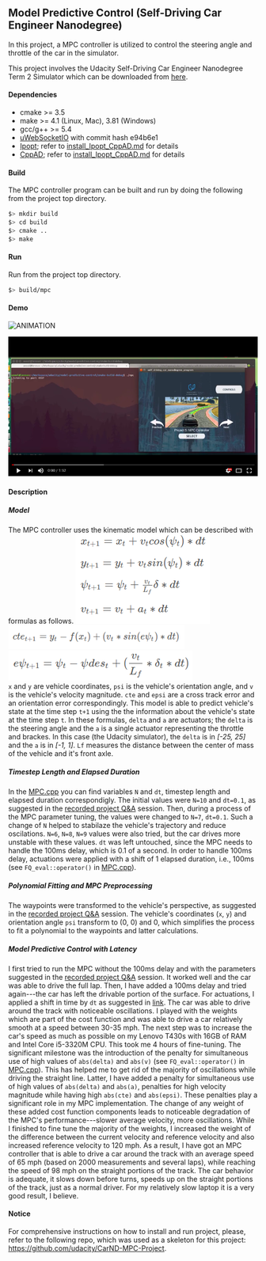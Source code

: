 ## Model Predictive Control (Self-Driving Car Engineer Nanodegree)

In this project, a MPC controller is utilized to control the steering angle and throttle of the car in the simulator.

This project involves the Udacity Self-Driving Car Engineer Nanodegree Term 2 Simulator which can be downloaded from [here](https://github.com/udacity/self-driving-car-sim/releases).


#### Dependencies

* cmake >= 3.5
* make >= 4.1 (Linux, Mac), 3.81 (Windows)
* gcc/g++ >= 5.4
* [uWebSocketIO](https://github.com/uWebSockets/uWebSockets) with commit hash e94b6e1
* [Ipopt](https://www.coin-or.org/download/source/Ipopt/); refer to [install_Ipopt_CppAD.md](https://github.com/udacity/CarND-MPC-Project/blob/master/install_Ipopt_CppAD.md) for details
* [CppAD](https://www.coin-or.org/CppAD/); refer to [install_Ipopt_CppAD.md](https://github.com/udacity/CarND-MPC-Project/blob/master/install_Ipopt_CppAD.md) for details


#### Build
The MPC controller program can be built and run by doing the following from the project top directory.

```bash
$> mkdir build
$> cd build
$> cmake ..
$> make
```


#### Run
Run from the project top directory.
```bash
$> build/mpc
```


#### Demo
![ANIMATION](readme_images/simulator-demo.gif)

[![LINK TO YOUTUBE](readme_images/video.png)](https://youtu.be/abXEty-EF6U)


#### Description


##### Model
The MPC controller uses the kinematic model which can be described with formulas as follows.
![EQ1](readme_images/eq1.png)  
![EQ2](readme_images/eq2.png)  
![EQ3](readme_images/eq3.png)  
`x` and `y` are vehicle coordinates, `psi` is the vehicle's orientation angle, and `v` is the vehicle's velocity magnitude. `cte` and `epsi` are a cross track error and an orientation error correspondingly. This model is able to predict vehicle's state at the time step `t+1` using the the information about the vehicle's state at the time step `t`. In these formulas, `delta` and `a` are actuators; the `delta` is the steering angle and the `a` is a single actuator representing the throttle and brackes. In this case (the Udacity simulator), the `delta` is in *[-25, 25]* and the `a` is in *[-1, 1]*. `Lf` measures the distance between the center of mass of the vehicle and it's front axle.


##### Timestep Length and Elapsed Duration 

In the [MPC.cpp](./src/MPC.cpp) you can find variables `N` and `dt`, timestep length and elapsed duration correspondigly. The initial values were `N=10` and `dt=0.1`, as suggested in the [recorded project Q&A](https://youtu.be/bOQuhpz3YfU) session. Then, during a process of the MPC parameter tuning, the values were changed to `N=7`, `dt=0.1`. Such a change of `N` helped to stabilaze the vehicle's trajectory and reduce oscilations. `N=6`, `N=8`, `N=9` values were also tried, but the car drives more unstable with these values. `dt` was left untouched, since the MPC needs to handle the 100ms delay, which is 0.1 of a second. In order to handle 100ms delay, actuations were applied with a shift of 1 elapsed duration, i.e., 100ms (see `FQ_eval::operator()` in [MPC.cpp](./src/MPC.cpp)). 


##### Polynomial Fitting and MPC Preprocessing

The waypoints were transformed to the vehicle's perspective, as suggested in the [recorded project Q&A](https://youtu.be/bOQuhpz3YfU) session. The vehicle's coordinates (`x`, `y`) and orientation angle `psi` transform to (0, 0) and 0, which simplifies the process to fit a polynomial to the waypoints and latter calculations.


##### Model Predictive Control with Latency

I first tried to run the MPC without the 100ms delay and with the parameters suggested in the [recorded project Q&A](https://youtu.be/bOQuhpz3YfU) session. It worked well and the car was able to drive the full lap. Then, I have added a 100ms delay and tried again---the car has left the drivable portion of the surface. For actuations, I applied a shift in time by `dt` as suggested in [link](https://github.com/jeremy-shannon/CarND-MPC-Project). The car was able to drive around the track with noticeable oscillations. I played with the weights which are part of the cost function and was able to drive a car relatively smooth at a speed between 30-35 mph. The next step was to increase the car's speed as much as possible on my Lenovo T430s with 16GB of RAM and Intel Core i5-3320M CPU. This took me 4 hours of fine-tuning. The significant milestone was the introduction of the penalty for simultaneous use of high values of `abs(delta)` and `abs(v)` (see `FQ_eval::operator()` in [MPC.cpp](./src/MPC.cpp)). This has helped me to get rid of the majority of oscillations while driving the straight line. Latter, I have added a penalty for simultaneous use of high values of `abs(delta)` and `abs(a)`, penalties for high velocity magnitude while having high `abs(cte)` and `abs(epsi)`. These penalties play a significant role in my MPC implementation. The change of any weight of these added cost function components leads to noticeable degradation of the MPC's performance---slower average velocity, more oscillations. While I finished to fine tune the majority of the weights, I increased the weight of the difference between the current velocity and reference velocity and also increased reference velocity to 120 mph. As a result, I have got an MPC controller that is able to drive a car around the track with an average speed of 65 mph (based on 2000 measurements and several laps), while reaching the speed of 98 mph on the straight portions of the track. The car behavior is adequate, it slows down before turns, speeds up on the straight portions of the track, just as a normal driver. For my relatively slow laptop it is a very good result, I believe.



#### Notice
For comprehensive instructions on how to install and run project, please, refer to the following repo, which was used as a skeleton for this project: https://github.com/udacity/CarND-MPC-Project.

